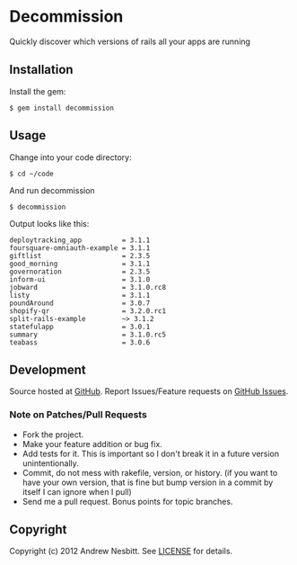 # Decommission

Quickly discover which versions of rails all your apps are running

## Installation

Install the gem:

    $ gem install decommission

## Usage

Change into your code directory:

    $ cd ~/code
    
And run decommission

    $ decommission

Output looks like this:

    deploytracking_app          = 3.1.1
    foursquare-omniauth-example = 3.1.1
    giftlist                    = 2.3.5
    good_morning                = 3.1.1
    governoration               = 2.3.5
    inform-ui                   = 3.1.0
    jobward                     = 3.1.0.rc8
    listy                       = 3.1.1
    poundAround                 = 3.0.7
    shopify-qr                  = 3.2.0.rc1
    split-rails-example         ~> 3.1.2
    statefulapp                 = 3.0.1
    summary                     = 3.1.0.rc5
    teabass                     = 3.0.6

## Development

Source hosted at [GitHub](http://github.com/andrew/decommission).
Report Issues/Feature requests on [GitHub Issues](http://github.com/andrew/decommission/issues).

### Note on Patches/Pull Requests

 * Fork the project.
 * Make your feature addition or bug fix.
 * Add tests for it. This is important so I don't break it in a
   future version unintentionally.
 * Commit, do not mess with rakefile, version, or history.
   (if you want to have your own version, that is fine but bump version in a commit by itself I can ignore when I pull)
 * Send me a pull request. Bonus points for topic branches.

## Copyright

Copyright (c) 2012 Andrew Nesbitt. See [LICENSE](https://github.com/andrew/decommission/blob/master/LICENSE) for details.